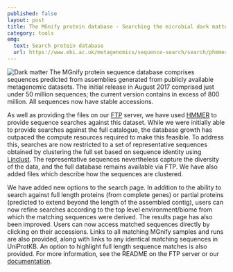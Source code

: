 ```yaml
---
published: false
layout: post
title: The MGnify protein database - Searching the microbial dark matter
category: tools
emg:
  text: Search protein database
  url: https://www.ebi.ac.uk/metagenomics/sequence-search/search/phmmer
---
```

![Dark matter]({{site.baseurl}}/assets/media/images/posts/ico_code_EMG_grey.png)
The MGnify protein sequence database comprises sequences predicted from assemblies generated from publicly available metagenomic datasets. The initial release in August 2017 comprised just under 50 million sequences; the current version contains in excess of 800 million. All sequences now have stable accessions.

As well as providing the files on our [FTP][ftp-server] server, we have used [HMMER][hmmer-website] to provide sequence searches against this dataset. While we were initially able to provide searches against the full catalogue, the database growth has outpaced the compute resources required to make this feasible. To address this, searches are now restricted to a set of representative sequences obtained by clustering the full set based on sequence identity using [Linclust][linclust-paper]. The representative sequences nevertheless capture the diversity of the data, and the full database remains available via FTP. We have also added files which describe how the sequences are clustered.

We have added new options to the search page. In addition to the ability to search against full length proteins (from complete genes) or partial proteins (predicted to extend beyond the length of the assembled contig), users can now refine searches according to the top level environment/biome from which the matching sequences were derived. The results page has also been improved. Users can now access matched sequences directly by clicking on their accessions. Links to all matching MGnify samples and runs are also provided, along with links to any identical matching sequences in UniProtKB. An option to highlight full length sequence matches is also provided. For more information, see the README on the FTP server or our [documentation][documentation].

[ftp-server]:        https://bit.ly/2I08RA4
[hmmer-website]:     https://hmmer.org/
[linclust-paper]:    https://www.nature.com/articles/s41467-018-04964-5
[documentation]:     https://emg-docs.readthedocs.io/en/latest/sequence-search.html
